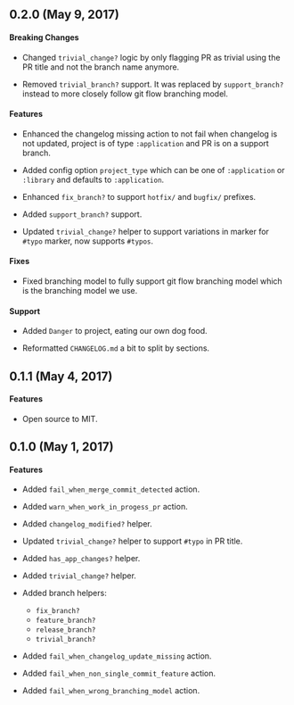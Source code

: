 ## 0.2.0 (May 9, 2017)

#### Breaking Changes

 * Changed `trivial_change?` logic by only flagging PR as trivial using
   the PR title and not the branch name anymore.

 * Removed `trivial_branch?` support. It was replaced by `support_branch?`
   instead to more closely follow git flow branching model.

#### Features

 * Enhanced the changelog missing action to not fail when changelog is
   not updated, project is of type `:application` and PR is on a support
   branch.

 * Added config option `project_type` which can be one of `:application`
   or `:library` and defaults to `:application`.

 * Enhanced `fix_branch?` to support `hotfix/` and `bugfix/` prefixes.

 * Added `support_branch?` support.

 * Updated `trivial_change?` helper to support variations in marker
   for `#typo` marker, now supports `#typos`.

#### Fixes

 * Fixed branching model to fully support git flow branching model which
   is the branching model we use.

#### Support

 * Added `Danger` to project, eating our own dog food.

 * Reformatted `CHANGELOG.md` a bit to split by sections.

## 0.1.1 (May 4, 2017)

#### Features

 * Open source to MIT.

## 0.1.0 (May 1, 2017)

#### Features

 * Added `fail_when_merge_commit_detected` action.

 * Added `warn_when_work_in_progess_pr` action.

 * Added `changelog_modified?` helper.

 * Updated `trivial_change?` helper to support `#typo` in PR title.

 * Added `has_app_changes?` helper.

 * Added `trivial_change?` helper.

 * Added branch helpers:
    * `fix_branch?`
    * `feature_branch?`
    * `release_branch?`
    * `trivial_branch?`

 * Added `fail_when_changelog_update_missing` action.

 * Added `fail_when_non_single_commit_feature` action.

 * Added `fail_when_wrong_branching_model` action.
